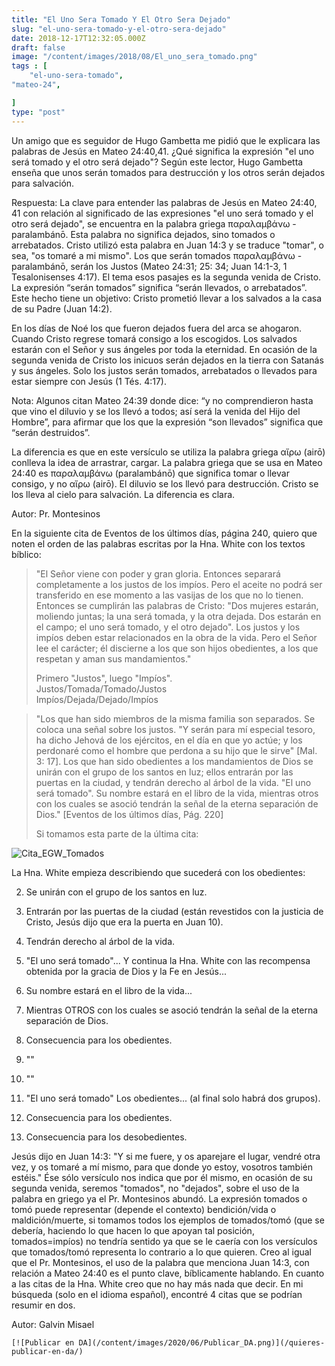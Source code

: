 ```yaml
---
title: "El Uno Sera Tomado Y El Otro Sera Dejado"
slug: "el-uno-sera-tomado-y-el-otro-sera-dejado"
date: 2018-12-17T12:32:05.000Z
draft: false
image: "/content/images/2018/08/El_uno_sera_tomado.png"
tags : [
    "el-uno-sera-tomado",
"mateo-24",

]
type: "post"
---
```


   Un amigo que es seguidor de Hugo Gambetta me pidió que le explicara las palabras de Jesús en Mateo 24:40,41. ¿Qué significa la expresión "el uno será tomado y el otro será dejado"? Según este lector, Hugo Gambetta enseña que unos serán tomados para destrucción y los otros serán dejados para salvación.

 Respuesta: La clave para entender las palabras de Jesús en Mateo 24:40, 41 con relación al significado de las expresiones "el uno será tomado y el otro será dejado", se encuentra en la palabra griega παραλαμβάνω - paralambánō. Esta palabra no significa dejados, sino tomados o arrebatados. Cristo utilizó esta palabra en Juan 14:3 y se traduce "tomar", o sea, "os tomaré a mi mismo". Los que serán tomados παραλαμβάνω - paralambánō, serán los Justos (Mateo 24:31; 25: 34; Juan 14:1-3, 1 Tesalonisenses 4:17). El tema esos pasajes es la segunda venida de Cristo. La expresión “serán tomados” significa “serán llevados, o arrebatados”. Este hecho tiene un objetivo: Cristo prometió llevar a los salvados a la casa de su Padre (Juan 14:2).

 En los días de Noé los que fueron dejados fuera del arca se ahogaron. Cuando Cristo regrese tomará consigo a los escogidos. Los salvados estarán con el Señor y sus ángeles por toda la eternidad. En ocasión de la segunda venida de Cristo los inicuos serán dejados en la tierra con Satanás y sus ángeles. Solo los justos serán tomados, arrebatados o llevados para estar siempre con Jesús (1 Tés. 4:17).

 Nota: Algunos citan Mateo 24:39 donde dice: “y no comprendieron hasta que vino el diluvio y se los llevó a todos; así será la venida del Hijo del Hombre”, para afirmar que los que la expresión “son llevados” significa que “serán destruidos”.

 La diferencia es que en este versículo se utiliza la palabra griega αἴρω (airō) conlleva la idea de arrastrar, cargar. La palabra griega que se usa en Mateo 24:40 es παραλαμβάνω (paralambánō) que significa tomar o llevar consigo, y no αἴρω (airō). El diluvio se los llevó para destrucción. Cristo se los lleva al cielo para salvación. La diferencia es clara.

 Autor: Pr. Montesinos

  En la siguiente cita de Eventos de los últimos días, página 240, quiero que noten el orden de las palabras escritas por la Hna. White con los textos bíblico:

 
>  "El Señor viene con poder y gran gloria. Entonces separará completamente a los justos de los impíos. Pero el aceite no podrá ser transferido en ese momento a las vasijas de los que no lo tienen. Entonces se cumplirán las palabras de Cristo: "Dos mujeres estarán, moliendo juntas; la una será tomada, y la otra dejada. Dos estarán en el campo; el uno será tomado, y el otro dejado". Los justos y los impíos deben estar relacionados en la obra de la vida. Pero el Señor lee el carácter; él discierne a los que son hijos obedientes, a los que respetan y aman sus mandamientos."
> 
>   Primero "Justos", luego "Impíos".  
 Justos/Tomada/Tomado/Justos  
 Impíos/Dejada/Dejado/Impíos

 
>  "Los que han sido miembros de la misma familia son separados. Se coloca una señal sobre los justos. "Y serán para mí especial tesoro, ha dicho Jehová de los ejércitos, en el día en que yo actúe; y los perdonaré como el hombre que perdona a su hijo que le sirve" [Mal. 3: 17]. Los que han sido obedientes a los mandamientos de Dios se unirán con el grupo de los santos en luz; ellos entrarán por las puertas en la ciudad, y tendrán derecho al árbol de la vida. "El uno será tomado". Su nombre estará en el libro de la vida, mientras otros con los cuales se asoció tendrán la señal de la eterna separación de Dios." [Eventos de los últimos días, Pág. 220]
> 
>   Si tomamos esta parte de la última cita:

 ![Cita_EGW_Tomados](/content/images/2018/08/Cita_EGW_Tomados.png)

 La Hna. White empieza describiendo que sucederá con los obedientes:

 
 2. Se unirán con el grupo de los santos en luz.
 4. Entrarán por las puertas de la ciudad (están revestidos con la justicia de Cristo, Jesús dijo que era la puerta en Juan 10).
 6. Tendrán derecho al árbol de la vida.
 8. "El uno será tomado"... Y continua la Hna. White con las recompensa obtenida por la gracia de Dios y la Fe en Jesús...
 10. Su nombre estará en el libro de la vida...
 12. Mientras OTROS con los cuales se asoció tendrán la señal de la eterna separación de Dios.
 
   
 
 2. Consecuencia para los obedientes.
 4. ""
 6. ""
 8. "El uno será tomado" Los obedientes... (al final solo habrá dos grupos).
 10. Consecuencia para los obedientes.
 12. Consecuencia para los desobedientes.
 
 Jesús dijo en Juan 14:3: "Y si me fuere, y os aparejare el lugar, vendré otra vez, y os tomaré a mí mismo, para que donde yo estoy, vosotros también estéis." Ése sólo versículo nos indica que por él mismo, en ocasión de su segunda venida, seremos "tomados", no "dejados", sobre el uso de la palabra en griego ya el Pr. Montesinos abundó. La expresión tomados o tomó puede representar (depende el contexto) bendición/vida o maldición/muerte, si tomamos todos los ejemplos de tomados/tomó (que se debería, haciendo lo que hacen lo que apoyan tal posición, tomados=impíos) no tendría sentido ya que se le caería con los versículos que tomados/tomó representa lo contrario a lo que quieren. Creo al igual que el Pr. Montesinos, el uso de la palabra que menciona Juan 14:3, con relación a Mateo 24:40 es el punto clave, bíblicamente hablando. En cuanto a las citas de la Hna. White creo que no hay más nada que decir. En mi búsqueda (solo en el idioma español), encontré 4 citas que se podrían resumir en dos.

 Autor: Galvin Misael

    [![Publicar en DA](/content/images/2020/06/Publicar_DA.png)](/quieres-publicar-en-da/) 